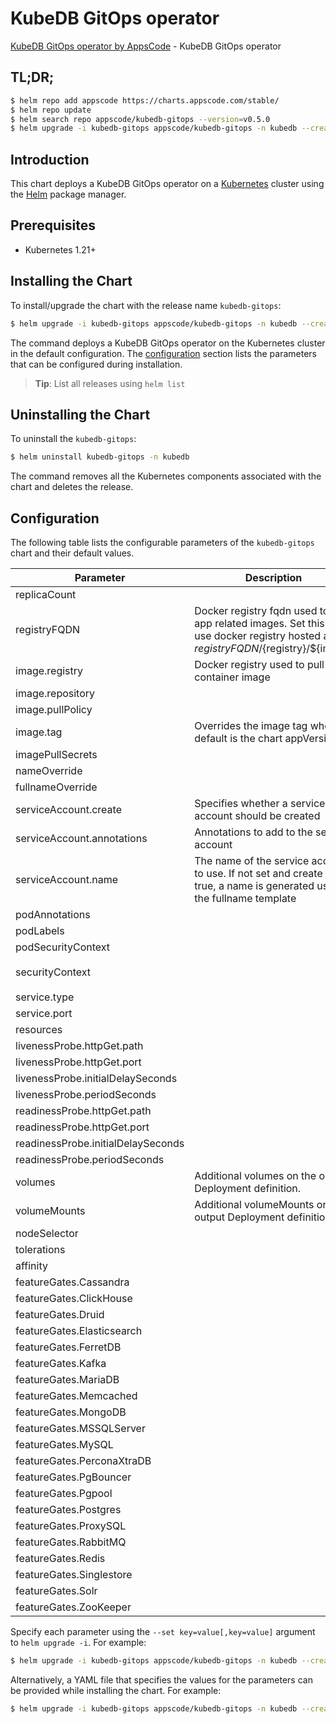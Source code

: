 # KubeDB GitOps operator

[KubeDB GitOps operator by AppsCode](https://github.com/appscode-cloud) - KubeDB GitOps operator

## TL;DR;

```bash
$ helm repo add appscode https://charts.appscode.com/stable/
$ helm repo update
$ helm search repo appscode/kubedb-gitops --version=v0.5.0
$ helm upgrade -i kubedb-gitops appscode/kubedb-gitops -n kubedb --create-namespace --version=v0.5.0
```

## Introduction

This chart deploys a KubeDB GitOps operator on a [Kubernetes](http://kubernetes.io) cluster using the [Helm](https://helm.sh) package manager.

## Prerequisites

- Kubernetes 1.21+

## Installing the Chart

To install/upgrade the chart with the release name `kubedb-gitops`:

```bash
$ helm upgrade -i kubedb-gitops appscode/kubedb-gitops -n kubedb --create-namespace --version=v0.5.0
```

The command deploys a KubeDB GitOps operator on the Kubernetes cluster in the default configuration. The [configuration](#configuration) section lists the parameters that can be configured during installation.

> **Tip**: List all releases using `helm list`

## Uninstalling the Chart

To uninstall the `kubedb-gitops`:

```bash
$ helm uninstall kubedb-gitops -n kubedb
```

The command removes all the Kubernetes components associated with the chart and deletes the release.

## Configuration

The following table lists the configurable parameters of the `kubedb-gitops` chart and their default values.

|             Parameter              |                                                             Description                                                              |                                                                                            Default                                                                                             |
|------------------------------------|--------------------------------------------------------------------------------------------------------------------------------------|------------------------------------------------------------------------------------------------------------------------------------------------------------------------------------------------|
| replicaCount                       |                                                                                                                                      | <code>1</code>                                                                                                                                                                                 |
| registryFQDN                       | Docker registry fqdn used to pull app related images. Set this to use docker registry hosted at ${registryFQDN}/${registry}/${image} | <code>ghcr.io</code>                                                                                                                                                                           |
| image.registry                     | Docker registry used to pull app container image                                                                                     | <code>kubedb</code>                                                                                                                                                                            |
| image.repository                   |                                                                                                                                      | <code>kubedb-gitops</code>                                                                                                                                                                     |
| image.pullPolicy                   |                                                                                                                                      | <code>IfNotPresent</code>                                                                                                                                                                      |
| image.tag                          | Overrides the image tag whose default is the chart appVersion.                                                                       | <code>""</code>                                                                                                                                                                                |
| imagePullSecrets                   |                                                                                                                                      | <code>[]</code>                                                                                                                                                                                |
| nameOverride                       |                                                                                                                                      | <code>""</code>                                                                                                                                                                                |
| fullnameOverride                   |                                                                                                                                      | <code>""</code>                                                                                                                                                                                |
| serviceAccount.create              | Specifies whether a service account should be created                                                                                | <code>true</code>                                                                                                                                                                              |
| serviceAccount.annotations         | Annotations to add to the service account                                                                                            | <code>{}</code>                                                                                                                                                                                |
| serviceAccount.name                | The name of the service account to use. If not set and create is true, a name is generated using the fullname template               | <code>""</code>                                                                                                                                                                                |
| podAnnotations                     |                                                                                                                                      | <code>{}</code>                                                                                                                                                                                |
| podLabels                          |                                                                                                                                      | <code>{}</code>                                                                                                                                                                                |
| podSecurityContext                 |                                                                                                                                      | <code>{}</code>                                                                                                                                                                                |
| securityContext                    |                                                                                                                                      | <code>{"allowPrivilegeEscalation":false,"capabilities":{"drop":["ALL"]},"readOnlyRootFilesystem":true,"runAsNonRoot":true,"runAsUser":65534,"seccompProfile":{"type":"RuntimeDefault"}}</code> |
| service.type                       |                                                                                                                                      | <code>ClusterIP</code>                                                                                                                                                                         |
| service.port                       |                                                                                                                                      | <code>8081</code>                                                                                                                                                                              |
| resources                          |                                                                                                                                      | <code>{}</code>                                                                                                                                                                                |
| livenessProbe.httpGet.path         |                                                                                                                                      | <code>/healthz</code>                                                                                                                                                                          |
| livenessProbe.httpGet.port         |                                                                                                                                      | <code>probes</code>                                                                                                                                                                            |
| livenessProbe.initialDelaySeconds  |                                                                                                                                      | <code>15</code>                                                                                                                                                                                |
| livenessProbe.periodSeconds        |                                                                                                                                      | <code>20</code>                                                                                                                                                                                |
| readinessProbe.httpGet.path        |                                                                                                                                      | <code>/readyz</code>                                                                                                                                                                           |
| readinessProbe.httpGet.port        |                                                                                                                                      | <code>probes</code>                                                                                                                                                                            |
| readinessProbe.initialDelaySeconds |                                                                                                                                      | <code>5</code>                                                                                                                                                                                 |
| readinessProbe.periodSeconds       |                                                                                                                                      | <code>10</code>                                                                                                                                                                                |
| volumes                            | Additional volumes on the output Deployment definition.                                                                              | <code>[]</code>                                                                                                                                                                                |
| volumeMounts                       | Additional volumeMounts on the output Deployment definition.                                                                         | <code>[]</code>                                                                                                                                                                                |
| nodeSelector                       |                                                                                                                                      | <code>{}</code>                                                                                                                                                                                |
| tolerations                        |                                                                                                                                      | <code>[]</code>                                                                                                                                                                                |
| affinity                           |                                                                                                                                      | <code>{}</code>                                                                                                                                                                                |
| featureGates.Cassandra             |                                                                                                                                      | <code>false</code>                                                                                                                                                                             |
| featureGates.ClickHouse            |                                                                                                                                      | <code>false</code>                                                                                                                                                                             |
| featureGates.Druid                 |                                                                                                                                      | <code>false</code>                                                                                                                                                                             |
| featureGates.Elasticsearch         |                                                                                                                                      | <code>false</code>                                                                                                                                                                             |
| featureGates.FerretDB              |                                                                                                                                      | <code>false</code>                                                                                                                                                                             |
| featureGates.Kafka                 |                                                                                                                                      | <code>false</code>                                                                                                                                                                             |
| featureGates.MariaDB               |                                                                                                                                      | <code>false</code>                                                                                                                                                                             |
| featureGates.Memcached             |                                                                                                                                      | <code>false</code>                                                                                                                                                                             |
| featureGates.MongoDB               |                                                                                                                                      | <code>false</code>                                                                                                                                                                             |
| featureGates.MSSQLServer           |                                                                                                                                      | <code>false</code>                                                                                                                                                                             |
| featureGates.MySQL                 |                                                                                                                                      | <code>false</code>                                                                                                                                                                             |
| featureGates.PerconaXtraDB         |                                                                                                                                      | <code>false</code>                                                                                                                                                                             |
| featureGates.PgBouncer             |                                                                                                                                      | <code>false</code>                                                                                                                                                                             |
| featureGates.Pgpool                |                                                                                                                                      | <code>false</code>                                                                                                                                                                             |
| featureGates.Postgres              |                                                                                                                                      | <code>false</code>                                                                                                                                                                             |
| featureGates.ProxySQL              |                                                                                                                                      | <code>false</code>                                                                                                                                                                             |
| featureGates.RabbitMQ              |                                                                                                                                      | <code>false</code>                                                                                                                                                                             |
| featureGates.Redis                 |                                                                                                                                      | <code>false</code>                                                                                                                                                                             |
| featureGates.Singlestore           |                                                                                                                                      | <code>false</code>                                                                                                                                                                             |
| featureGates.Solr                  |                                                                                                                                      | <code>false</code>                                                                                                                                                                             |
| featureGates.ZooKeeper             |                                                                                                                                      | <code>false</code>                                                                                                                                                                             |


Specify each parameter using the `--set key=value[,key=value]` argument to `helm upgrade -i`. For example:

```bash
$ helm upgrade -i kubedb-gitops appscode/kubedb-gitops -n kubedb --create-namespace --version=v0.5.0 --set replicaCount=1
```

Alternatively, a YAML file that specifies the values for the parameters can be provided while
installing the chart. For example:

```bash
$ helm upgrade -i kubedb-gitops appscode/kubedb-gitops -n kubedb --create-namespace --version=v0.5.0 --values values.yaml
```

